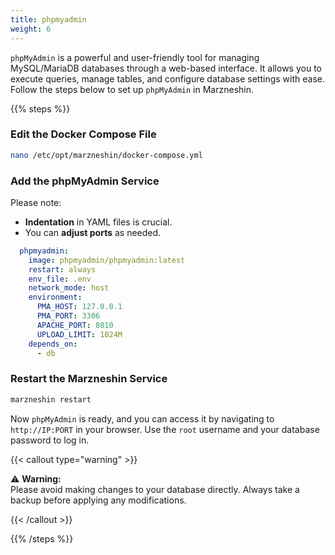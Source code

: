 ```yaml
---
title: phpmyadmin  
weight: 6  
---
```


`phpMyAdmin` is a powerful and user-friendly tool for managing MySQL/MariaDB databases through a web-based interface. It allows you to execute queries, manage tables, and configure database settings with ease. Follow the steps below to set up `phpMyAdmin` in Marzneshin.

{{% steps %}}

### Edit the Docker Compose File

```bash
nano /etc/opt/marzneshin/docker-compose.yml
```

### Add the phpMyAdmin Service

Please note:  
- **Indentation** in YAML files is crucial.  
- You can **adjust ports** as needed.  

```yaml
  phpmyadmin:
    image: phpmyadmin/phpmyadmin:latest
    restart: always
    env_file: .env
    network_mode: host
    environment:
      PMA_HOST: 127.0.0.1
      PMA_PORT: 3306
      APACHE_PORT: 8010
      UPLOAD_LIMIT: 1024M
    depends_on:
      - db
```

### Restart the Marzneshin Service

```bash
marzneshin restart
```

Now `phpMyAdmin` is ready, and you can access it by navigating to `http://IP:PORT` in your browser. Use the `root` username and your database password to log in.

{{< callout type="warning" >}}

⚠️ **Warning:**  
Please avoid making changes to your database directly. Always take a backup before applying any modifications.

{{< /callout >}}

{{% /steps %}}